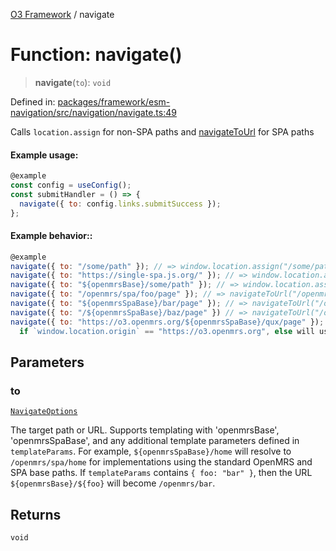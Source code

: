 [O3 Framework](../API.md) / navigate

# Function: navigate()

> **navigate**(`to`): `void`

Defined in: [packages/framework/esm-navigation/src/navigation/navigate.ts:49](https://github.com/openmrs/openmrs-esm-core/blob/85cde3ce59cd3d29230c98040a3f53525e808725/packages/framework/esm-navigation/src/navigation/navigate.ts#L49)

Calls `location.assign` for non-SPA paths and [navigateToUrl](https://single-spa.js.org/docs/api/#navigatetourl) for SPA paths

#### Example usage:
```js
@example
const config = useConfig();
const submitHandler = () => {
  navigate({ to: config.links.submitSuccess });
};
```

#### Example behavior::
```js
@example
navigate({ to: "/some/path" }); // => window.location.assign("/some/path")
navigate({ to: "https://single-spa.js.org/" }); // => window.location.assign("https://single-spa.js.org/")
navigate({ to: "${openmrsBase}/some/path" }); // => window.location.assign("/openmrs/some/path")
navigate({ to: "/openmrs/spa/foo/page" }); // => navigateToUrl("/openmrs/spa/foo/page")
navigate({ to: "${openmrsSpaBase}/bar/page" }); // => navigateToUrl("/openmrs/spa/bar/page")
navigate({ to: "/${openmrsSpaBase}/baz/page" }) // => navigateToUrl("/openmrs/spa/baz/page")
navigate({ to: "https://o3.openmrs.org/${openmrsSpaBase}/qux/page" }); // => navigateToUrl("/openmrs/spa/qux/page")
  if `window.location.origin` == "https://o3.openmrs.org", else will use window.location.assign
```

## Parameters

### to

[`NavigateOptions`](../interfaces/NavigateOptions.md)

The target path or URL. Supports templating with 'openmrsBase', 'openmrsSpaBase',
and any additional template parameters defined in `templateParams`.
For example, `${openmrsSpaBase}/home` will resolve to `/openmrs/spa/home`
for implementations using the standard OpenMRS and SPA base paths.
If `templateParams` contains `{ foo: "bar" }`, then the URL `${openmrsBase}/${foo}`
will become `/openmrs/bar`.

## Returns

`void`
